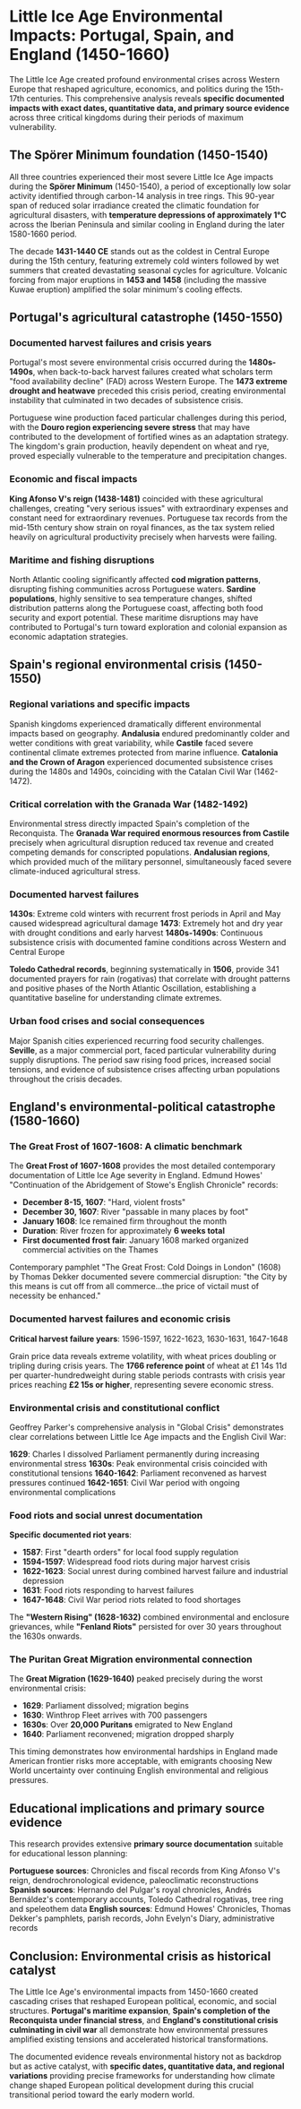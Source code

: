 # Little Ice Age Environmental Impacts: Portugal, Spain, and England (1450-1660)

The Little Ice Age created profound environmental crises across Western Europe that reshaped agriculture, economics, and politics during the 15th-17th centuries. This comprehensive analysis reveals **specific documented impacts with exact dates, quantitative data, and primary source evidence** across three critical kingdoms during their periods of maximum vulnerability.

## The Spörer Minimum foundation (1450-1540)

All three countries experienced their most severe Little Ice Age impacts during the **Spörer Minimum** (1450-1540), a period of exceptionally low solar activity identified through carbon-14 analysis in tree rings. This 90-year span of reduced solar irradiance created the climatic foundation for agricultural disasters, with **temperature depressions of approximately 1°C** across the Iberian Peninsula and similar cooling in England during the later 1580-1660 period.

The decade **1431-1440 CE** stands out as the coldest in Central Europe during the 15th century, featuring extremely cold winters followed by wet summers that created devastating seasonal cycles for agriculture. Volcanic forcing from major eruptions in **1453 and 1458** (including the massive Kuwae eruption) amplified the solar minimum's cooling effects.

## Portugal's agricultural catastrophe (1450-1550)

### Documented harvest failures and crisis years

Portugal's most severe environmental crisis occurred during the **1480s-1490s**, when back-to-back harvest failures created what scholars term "food availability decline" (FAD) across Western Europe. The **1473 extreme drought and heatwave** preceded this crisis period, creating environmental instability that culminated in two decades of subsistence crisis.

Portuguese wine production faced particular challenges during this period, with the **Douro region experiencing severe stress** that may have contributed to the development of fortified wines as an adaptation strategy. The kingdom's grain production, heavily dependent on wheat and rye, proved especially vulnerable to the temperature and precipitation changes.

### Economic and fiscal impacts

**King Afonso V's reign (1438-1481)** coincided with these agricultural challenges, creating "very serious issues" with extraordinary expenses and constant need for extraordinary revenues. Portuguese tax records from the mid-15th century show strain on royal finances, as the tax system relied heavily on agricultural productivity precisely when harvests were failing.

### Maritime and fishing disruptions

North Atlantic cooling significantly affected **cod migration patterns**, disrupting fishing communities across Portuguese waters. **Sardine populations**, highly sensitive to sea temperature changes, shifted distribution patterns along the Portuguese coast, affecting both food security and export potential. These maritime disruptions may have contributed to Portugal's turn toward exploration and colonial expansion as economic adaptation strategies.

## Spain's regional environmental crisis (1450-1550)

### Regional variations and specific impacts

Spanish kingdoms experienced dramatically different environmental impacts based on geography. **Andalusia** endured predominantly colder and wetter conditions with great variability, while **Castile** faced severe continental climate extremes protected from marine influence. **Catalonia and the Crown of Aragon** experienced documented subsistence crises during the 1480s and 1490s, coinciding with the Catalan Civil War (1462-1472).

### Critical correlation with the Granada War (1482-1492)

Environmental stress directly impacted Spain's completion of the Reconquista. The **Granada War required enormous resources from Castile** precisely when agricultural disruption reduced tax revenue and created competing demands for conscripted populations. **Andalusian regions**, which provided much of the military personnel, simultaneously faced severe climate-induced agricultural stress.

### Documented harvest failures

**1430s**: Extreme cold winters with recurrent frost periods in April and May caused widespread agricultural damage
**1473**: Extremely hot and dry year with drought conditions and early harvest
**1480s-1490s**: Continuous subsistence crisis with documented famine conditions across Western and Central Europe

**Toledo Cathedral records**, beginning systematically in **1506**, provide 341 documented prayers for rain (rogativas) that correlate with drought patterns and positive phases of the North Atlantic Oscillation, establishing a quantitative baseline for understanding climate extremes.

### Urban food crises and social consequences

Major Spanish cities experienced recurring food security challenges. **Seville**, as a major commercial port, faced particular vulnerability during supply disruptions. The period saw rising food prices, increased social tensions, and evidence of subsistence crises affecting urban populations throughout the crisis decades.

## England's environmental-political catastrophe (1580-1660)

### The Great Frost of 1607-1608: A climatic benchmark

The **Great Frost of 1607-1608** provides the most detailed contemporary documentation of Little Ice Age severity in England. Edmund Howes' "Continuation of the Abridgement of Stowe's English Chronicle" records:

- **December 8-15, 1607**: "Hard, violent frosts"
- **December 30, 1607**: River "passable in many places by foot"
- **January 1608**: Ice remained firm throughout the month
- **Duration**: River frozen for approximately **6 weeks total**
- **First documented frost fair**: January 1608 marked organized commercial activities on the Thames

Contemporary pamphlet "The Great Frost: Cold Doings in London" (1608) by Thomas Dekker documented severe commercial disruption: "the City by this means is cut off from all commerce...the price of victail must of necessity be enhanced."

### Documented harvest failures and economic crisis

**Critical harvest failure years**: 1596-1597, 1622-1623, 1630-1631, 1647-1648

Grain price data reveals extreme volatility, with wheat prices doubling or tripling during crisis years. The **1766 reference point** of wheat at £1 14s 11d per quarter-hundredweight during stable periods contrasts with crisis year prices reaching **£2 15s or higher**, representing severe economic stress.

### Environmental crisis and constitutional conflict

Geoffrey Parker's comprehensive analysis in "Global Crisis" demonstrates clear correlations between Little Ice Age impacts and the English Civil War:

**1629**: Charles I dissolved Parliament permanently during increasing environmental stress
**1630s**: Peak environmental crisis coincided with constitutional tensions
**1640-1642**: Parliament reconvened as harvest pressures continued
**1642-1651**: Civil War period with ongoing environmental complications

### Food riots and social unrest documentation

**Specific documented riot years**:
- **1587**: First "dearth orders" for local food supply regulation
- **1594-1597**: Widespread food riots during major harvest crisis
- **1622-1623**: Social unrest during combined harvest failure and industrial depression
- **1631**: Food riots responding to harvest failures
- **1647-1648**: Civil War period riots related to food shortages

The **"Western Rising" (1628-1632)** combined environmental and enclosure grievances, while **"Fenland Riots"** persisted for over 30 years throughout the 1630s onwards.

### The Puritan Great Migration environmental connection

The **Great Migration (1629-1640)** peaked precisely during the worst environmental crisis:
- **1629**: Parliament dissolved; migration begins
- **1630**: Winthrop Fleet arrives with 700 passengers
- **1630s**: Over **20,000 Puritans** emigrated to New England
- **1640**: Parliament reconvened; migration dropped sharply

This timing demonstrates how environmental hardships in England made American frontier risks more acceptable, with emigrants choosing New World uncertainty over continuing English environmental and religious pressures.

## Educational implications and primary source evidence

This research provides extensive **primary source documentation** suitable for educational lesson planning:

**Portuguese sources**: Chronicles and fiscal records from King Afonso V's reign, dendrochronological evidence, paleoclimatic reconstructions
**Spanish sources**: Hernando del Pulgar's royal chronicles, Andrés Bernáldez's contemporary accounts, Toledo Cathedral rogativas, tree ring and speleothem data
**English sources**: Edmund Howes' Chronicles, Thomas Dekker's pamphlets, parish records, John Evelyn's Diary, administrative records

## Conclusion: Environmental crisis as historical catalyst

The Little Ice Age's environmental impacts from 1450-1660 created cascading crises that reshaped European political, economic, and social structures. **Portugal's maritime expansion**, **Spain's completion of the Reconquista under financial stress**, and **England's constitutional crisis culminating in civil war** all demonstrate how environmental pressures amplified existing tensions and accelerated historical transformations.

The documented evidence reveals environmental history not as backdrop but as active catalyst, with **specific dates, quantitative data, and regional variations** providing precise frameworks for understanding how climate change shaped European political development during this crucial transitional period toward the early modern world.